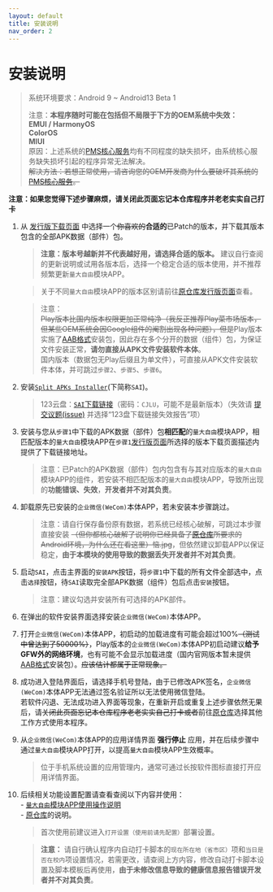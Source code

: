 ```yaml
---
layout: default
title: 安装说明
nav_order: 2
---
```


# 安装说明

>  系统环境要求：Android 9 ~ Android13 Beta 1
>
>  注意：**本程序随时可能在包括但不局限于下方的OEM系统中失效：<br>EMUI / HarmonyOS<br>ColorOS<br>MIUI**
<br>原因：上述系统的[PMS核心服务](https://developer.android.com/reference/android/content/pm/PackageManager)均有不同程度的缺失损坏，由系统核心服务缺失损坏引起的程序异常无法解决。<br>~~解决方法：若想正常使用，请咨询您的OEM开发商为什么要破坏其系统的[PMS核心服务](https://developer.android.com/reference/android/content/pm/PackageManager)。~~

**注意：如果您觉得下述步骤麻烦，请关闭此页面忘记本仓库程序并老老实实自己打卡**

1. 从 [发行版下载页面](https://zwolken.github.io/cjluFree/docs/releases_pages/) 中选择一个~~你喜欢的~~**合适的**已Patch的版本，并下载其版本包含的全部APK数据（部件）包。

    >  **注意：版本号越新并不代表越好用，请选择合适的版本。** 建议自行查阅的更新说明或试用各版本后，选择一个稳定合适的版本使用，并不推荐频繁更新`量大自由`模块APP。

    >  关于不同`量大自由`模块APP的版本区别请前往[原仓库发行版页面](https://github.com/zxy19/cjluFree/releases)查看。

    >  注意：<br>~~Play版本比国内版本权限更加正常纯净（我反正推荐Play菜市场版本，但某些OEM系统会因Google组件的阉割出现各种问题），但是~~Play版本实施了[AAB格式](https://developer.android.com/guide/app-bundle)安装包，因此存在多个分开的数据（组件）包，为保证文件安装正常，**请勿直接从APK文件安装软件本体**。<br>国内版本（数据包无Play后缀且为单文件），可直接从APK文件安装软件本体，并可跳过`步骤2`、`步骤5`、`步骤6`。

2. 安装[`Split APKs Installer`](https://github.com/Aefyr/SAI/releases/latest)(下简称`SAI`)。

    >  123云盘：[`SAI`下载链接](https://www.123pan.com/s/bir8Vv-90UK3)（密码：`CJLU`，可能不是最新版本）（失效请 [提交议题(issue)](https://github.com/ZWolken/cjluFree/issues/new/choose) 并选择“123盘下载链接失效报告”项）

3. 安装与您从`步骤1`中下载的APK数据（部件）包**相匹配**的`量大自由`模块APP，相匹配版本的`量大自由`模块APP在`步骤1`[发行版页面](https://github.com/ZWolken/cjluFree/releases)所选择的版本下载页面描述内提供了下载链接地址。

    >  注意：已Patch的APK数据（部件）包内包含有与其对应版本的`量大自由`模块APP的组件，若安装不相匹配版本的`量大自由`模块APP，导致所出现的**功能错误、失效**，**开发者并不对其负责**。

4. 卸载原先已安装的`企业微信(WeCom)`本体APP，若未安装本步骤跳过。

    >  注意：请自行保存备份原有数据，若系统已经核心破解，可跳过本步骤直接安装 ~~（但你都核心破解了说明你已经具备了[原仓库](https://github.com/zxy19/cjluFree)所要求的Android环境，为什么还在看这里）恼.jpg~~，但依然建议卸载APP以保证稳定，**由于本模块的使用导致的数据丢失开发者并不对其负责**。

5. 启动`SAI`，点击主界面的`安装APK`按钮，将`步骤1`中下载的所有文件全部选中，点击`选择`按钮，待`SAI`读取完全部APK数据（组件）包后点击`安装`按钮。

    >  注意：建议勾选并安装所有可选择的APK部件。

6. 在弹出的软件安装界面选择安装`企业微信(WeCom)`本体APP。

7. 打开`企业微信(WeCom)`本体APP，初启动的加载进度有可能会超过100%~~（测试中曾达到了50000%）~~，Play版本的`企业微信(WeCom)`本体APP初启动建议**给予GFW外的网络环境**，也有可能不会显示加载进度（国内官网版本暂未提供[AAB格式](https://developer.android.com/guide/app-bundle)安装包）。~~应该估计都属于正常现象。~~

8. 成功进入登陆界面后，请选择手机号登陆，由于已修改APK签名，`企业微信(WeCom)`本体APP无法通过签名验证所以无法使用微信登陆。<br>若软件闪退、无法成功进入界面等现象，在重新开启或重复上述步骤依然无果后，请~~关闭此页面忘记本仓库程序老老实实自己打卡或者~~前往[原仓库](https://github.com/zxy19/cjluFree)选择其他工作方式使用本程序。

9. 从`企业微信(WeCom)`本体APP的应用详情界面 **强行停止** 应用，并在后续步骤中通过`量大自由`模块APP打开，以提高`量大自由`模块APP生效概率。
    >  位于手机系统设置的应用管理内，通常可通过长按软件图标直接打开应用详情界面。

10. 后续相关功能设置配置请查看查阅以下内容并使用：<br>- [`量大自由`模块APP使用操作说明](https://zwolken.github.io/cjluFree/docs/plug-in_README/)<br>- [原仓库](https://github.com/zxy19/cjluFree)的说明。

    >  首次使用前建议进入`打开设置（使用前请先配置）`部署设置。

    >  **注意：** 请自行确认程序内自动打卡脚本的`现在所在地（省市区）`项和`当日是否在校内`项设置情况，若需更改，请查阅上方内容，修改自动打卡脚本设置及脚本模板后再使用，**由于未修改信息导致的健康信息报告错误开发者并不对其负责**。